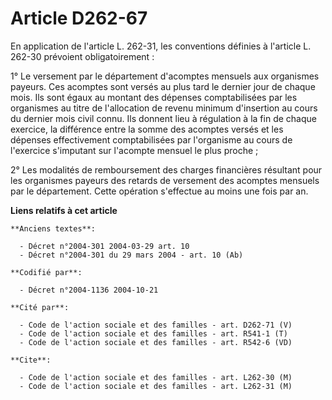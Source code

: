 # Article D262-67

En application de l'article L. 262-31, les conventions définies à l'article L. 262-30 prévoient obligatoirement :

1° Le versement par le département d'acomptes mensuels aux organismes payeurs. Ces acomptes sont versés au plus tard le
dernier jour de chaque mois. Ils sont égaux au montant des dépenses comptabilisées par les organismes au titre de
l'allocation de revenu minimum d'insertion au cours du dernier mois civil connu. Ils donnent lieu à régulation à la fin de
chaque exercice, la différence entre la somme des acomptes versés et les dépenses effectivement comptabilisées par
l'organisme au cours de l'exercice s'imputant sur l'acompte mensuel le plus proche ;

2° Les modalités de remboursement des charges financières résultant pour les organismes payeurs des retards de versement des
acomptes mensuels par le département. Cette opération s'effectue au moins une fois par an.

**Liens relatifs à cet article**

	**Anciens textes**:

	  - Décret n°2004-301 2004-03-29 art. 10
	  - Décret n°2004-301 du 29 mars 2004 - art. 10 (Ab)

	**Codifié par**:

	  - Décret n°2004-1136 2004-10-21

	**Cité par**:

	  - Code de l'action sociale et des familles - art. D262-71 (V)
	  - Code de l'action sociale et des familles - art. R541-1 (T)
	  - Code de l'action sociale et des familles - art. R542-6 (VD)

	**Cite**:

	  - Code de l'action sociale et des familles - art. L262-30 (M)
	  - Code de l'action sociale et des familles - art. L262-31 (M)
